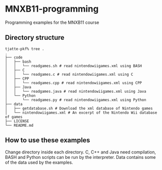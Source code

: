 # MNXB11-programming
Programming examples for the MNXB11 course

## Directory structure

```
tjatte-pkf% tree .   
.
├── code
│   ├── bash
│   │   └── readgames.sh # read nintendowiigames.xml using BASH
│   ├── C
│   │   └── readgames.c # read nintendowiigames.xml using C
│   ├── CPP
│   │   └── readgames.cpp # read nintendowiigames.xml using CPP
│   ├── Java
│   │   └── readgames.java # read nintendowiigames.xml using Java
│   └── Python
│       └── readgames.py # read nintendowiigames.xml using Python
├── data
│   ├── getdatabase.sh # Download the xml database of Nintendo games
│   └── nintendowiigames.xml # An excerpt of the Nintendo Wii database of games
├── LICENSE
└── README.md
```

## How to use these examples

Change directory inside each directory. C, C++ and Java need compilation, BASH and Python scripts can be run by the interpreter.
Data contains some of the data used by the examples.

